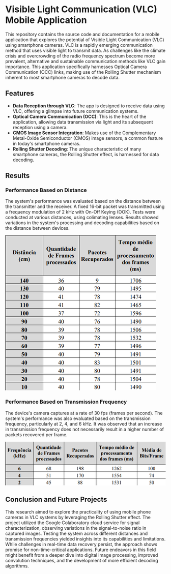 # Visible Light Communication (VLC) Mobile Application

This repository contains the source code and documentation for a mobile application that explores the potential of Visible Light Communication (VLC) using smartphone cameras. VLC is a rapidly emerging communication method that uses visible light to transmit data. As challenges like the climate crisis and overcrowding of the radio frequency spectrum become more prevalent, alternative and sustainable communication methods like VLC gain importance. This application specifically harnesses Optical Camera Communication (OCC) links, making use of the Rolling Shutter mechanism inherent to most smartphone cameras to decode data.

## Features

- **Data Reception through VLC**: The app is designed to receive data using VLC, offering a glimpse into future communication systems.
- **Optical Camera Communication (OCC)**: This is the heart of the application, allowing data transmission via light and its subsequent reception using a camera.
- **CMOS Image Sensor Integration**: Makes use of the Complementary Metal-Oxide Semiconductor (CMOS) image sensors, a common feature in today's smartphone cameras.
- **Rolling Shutter Decoding**: The unique characteristic of many smartphone cameras, the Rolling Shutter effect, is harnessed for data decoding.

## Results

### Performance Based on Distance

The system's performance was evaluated based on the distance between the transmitter and the receiver. A fixed 16-bit packet was transmitted using a frequency modulation of 2 kHz with On-Off Keying (OOK). Tests were conducted at various distances, using colimating lenses. Results showed variations in the system's processing and decoding capabilities based on the distance between devices.

![Placeholder for Distance-Based Result Image](images-report/image1.png)

### Performance Based on Transmission Frequency

The device's camera captures at a rate of 30 fps (frames per second). The system's performance was also evaluated based on the transmission frequency, particularly at 2, 4, and 6 kHz. It was observed that an increase in transmission frequency does not necessarily result in a higher number of packets recovered per frame.

![Placeholder for Frequency-Based Result Image](images-report/image2.png)

## Conclusion and Future Projects

This research aimed to explore the practicality of using mobile phone cameras in VLC systems by leveraging the Rolling Shutter effect. The project utilized the Google Colaboratory cloud service for signal characterization, observing variations in the signal-to-noise ratio in captured images. Testing the system across different distances and transmission frequencies yielded insights into its capabilities and limitations. While challenges in real-time data recovery persist, the approach shows promise for non-time-critical applications. Future endeavors in this field might benefit from a deeper dive into digital image processing, improved convolution techniques, and the development of more efficient decoding algorithms.
